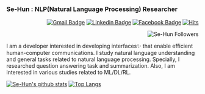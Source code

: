### Se-Hun : NLP(Natural Language Processing) Researcher

<div align=right>

[![Gmail Badge](https://img.shields.io/badge/Gmail-d14836?style=flat-square&logo=Gmail&logoColor=white&link=mailto:sehunhu5247@gmail.com)](mailto:sehunhu5247@gmail.com)
[![Linkedin Badge](https://img.shields.io/badge/-LinkedIn-blue?style=flat-square&logo=Linkedin&logoColor=white&link=https://www.linkedin.com/in/sehun-hu-b6b255193/)](https://www.linkedin.com/in/sehun-hu-b6b255193) 
[![Facebook Badge](https://img.shields.io/badge/facebook-1877f2?style=flat-square&logo=facebook&logoColor=white&link=https://www.facebook.com/sehunsehunhu)](https://www.facebook.com/sehunsehunhu)
[![Hits](https://hits.seeyoufarm.com/api/count/incr/badge.svg?url=https%3A%2F%2Fgithub.com%2FSe-Hun&count_bg=%2379C83D&title_bg=%23555555&icon=&icon_color=%23E7E7E7&title=hits&edge_flat=false)](https://hits.seeyoufarm.com)
  
![Se-Hun Followers](https://img.shields.io/github/followers/Se-Hun?style=social)

</div>

I am a developer interested in developing interfaces✨ that enable efficient human-computer communications.
I study natural language understanding and general tasks related to natural language processing. Specially, I researched question answering task and summarization.
Also, I am interested in various studies related to ML/DL/RL.

[![Se-Hun's github stats](https://github-readme-stats.vercel.app/api?username=Se-Hun&show_icons=true&count_private=true)](https://github.com/anuraghazra/github-readme-stats) [![Top Langs](https://github-readme-stats.vercel.app/api/top-langs/?username=Se-Hun&layout=compact&hide=jupyter%20notebook,HTML)](https://github.com/anuraghazra/github-readme-stats)

<!--
**Se-Hun/Se-Hun** is a ✨ _special_ ✨ repository because its `README.md` (this file) appears on your GitHub profile.

Here are some ideas to get you started:

- 🔭 I’m currently working on ...
- 🌱 I’m currently learning ...
- 👯 I’m looking to collaborate on ...
- 🤔 I’m looking for help with ...
- 💬 Ask me about ...
- 📫 How to reach me: ...
- 😄 Pronouns: ...
- ⚡ Fun fact: ...
-->
